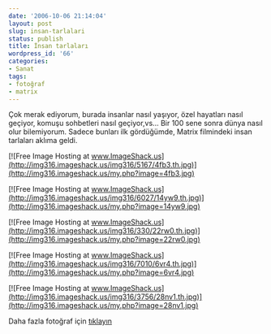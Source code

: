 ```yaml
---
date: '2006-10-06 21:14:04'
layout: post
slug: insan-tarlalari
status: publish
title: İnsan tarlaları
wordpress_id: '66'
categories:
- Sanat
tags:
- fotoğraf
- matrix
---
```


Çok merak ediyorum, burada insanlar nasıl yaşıyor, özel hayatları nasıl geçiyor, komuşu sohbetleri nasıl geçiyor,vs... Bir 100 sene sonra dünya nasıl olur bilemiyorum. Sadece bunları ilk gördüğümde, Matrix filmindeki insan tarlaları aklıma geldi.

[![Free Image Hosting at www.ImageShack.us](http://img316.imageshack.us/img316/5167/4fb3.th.jpg)](http://img316.imageshack.us/my.php?image=4fb3.jpg)

[![Free Image Hosting at www.ImageShack.us](http://img316.imageshack.us/img316/6027/14yw9.th.jpg)](http://img316.imageshack.us/my.php?image=14yw9.jpg)

[![Free Image Hosting at www.ImageShack.us](http://img316.imageshack.us/img316/330/22rw0.th.jpg)](http://img316.imageshack.us/my.php?image=22rw0.jpg)

[![Free Image Hosting at www.ImageShack.us](http://img316.imageshack.us/img316/7010/6vr4.th.jpg)](http://img316.imageshack.us/my.php?image=6vr4.jpg)

[![Free Image Hosting at www.ImageShack.us](http://img316.imageshack.us/img316/3756/28nv1.th.jpg)](http://img316.imageshack.us/my.php?image=28nv1.jpg)

Daha fazla fotoğraf için [tıklayın](http://www.photomichaelwolf.com/hongkongarchitecture/index.html)
